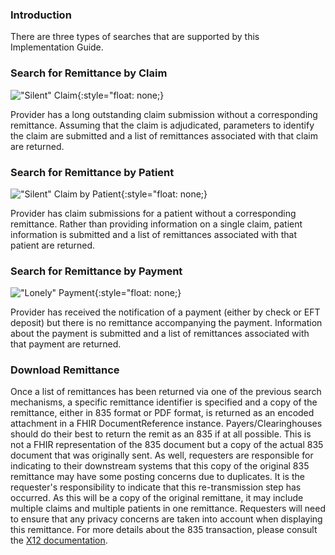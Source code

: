### Introduction

There are three types of searches that are supported by this Implementation Guide.

### Search for Remittance by Claim

!["Silent" Claim](silent_claim.png "Silent Claim"){:style="float: none;}

Provider has a long outstanding claim submission without a corresponding remittance.  Assuming that the claim is adjudicated, parameters to identify the claim are submitted and a list of remittances associated with that claim are returned.


### Search for Remittance by Patient

!["Silent" Claim by Patient](silent_claim_patient.png "Silent Claim by Patient"){:style="float: none;}

Provider has claim submissions for a patient without a corresponding remittance.  Rather than providing information on a single claim, patient information is submitted and a list of remittances associated with that patient are returned.


### Search for Remittance by Payment

!["Lonely" Payment](lonely_payment.png "Lonely Payment"){:style="float: none;}

Provider has received the notification of a payment (either by check or EFT deposit) but there is no remittance accompanying the payment.  Information about the payment is submitted and a list of remittances associated with that payment are returned.


### Download Remittance

Once a list of remittances has been returned via one of the previous search mechanisms, a specific remittance identifier is specified and a copy of the remittance, either in 835 format or PDF format, is returned as an encoded attachment in a FHIR DocumentReference instance.  Payers/Clearinghouses should do their best to return the remit as an 835 if at all possible.  This is not a FHIR representation of the 835 document but a copy of the actual 835 document that was originally sent.  As well, requesters are responsible for indicating to their downstream systems that this copy of the original 835 remittance may have some posting concerns due to duplicates.  It is the requester's responsibility to indicate that this re-transmission step has occurred.  As this will be a copy of the original remittane, it may include multiple claims and multiple patients in one remittance.  Requesters will need to ensure that any privacy concerns are taken into account when displaying this remittance.  For more details about the 835 transaction, please consult the [X12 documentation](https://x12.org/products/technical-reports).
